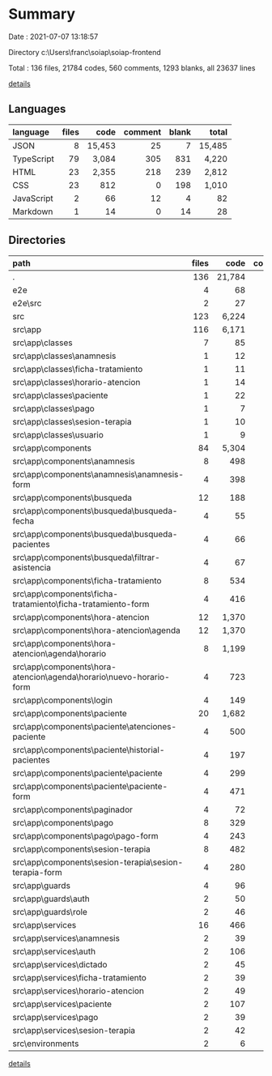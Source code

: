 # Summary

Date : 2021-07-07 13:18:57

Directory c:\Users\franc\soiap\soiap-frontend

Total : 136 files,  21784 codes, 560 comments, 1293 blanks, all 23637 lines

[details](details.md)

## Languages
| language | files | code | comment | blank | total |
| :--- | ---: | ---: | ---: | ---: | ---: |
| JSON | 8 | 15,453 | 25 | 7 | 15,485 |
| TypeScript | 79 | 3,084 | 305 | 831 | 4,220 |
| HTML | 23 | 2,355 | 218 | 239 | 2,812 |
| CSS | 23 | 812 | 0 | 198 | 1,010 |
| JavaScript | 2 | 66 | 12 | 4 | 82 |
| Markdown | 1 | 14 | 0 | 14 | 28 |

## Directories
| path | files | code | comment | blank | total |
| :--- | ---: | ---: | ---: | ---: | ---: |
| . | 136 | 21,784 | 560 | 1,293 | 23,637 |
| e2e | 4 | 68 | 8 | 11 | 87 |
| e2e\src | 2 | 27 | 1 | 8 | 36 |
| src | 123 | 6,224 | 522 | 1,260 | 8,006 |
| src\app | 116 | 6,171 | 450 | 1,233 | 7,854 |
| src\app\classes | 7 | 85 | 0 | 20 | 105 |
| src\app\classes\anamnesis | 1 | 12 | 0 | 3 | 15 |
| src\app\classes\ficha-tratamiento | 1 | 11 | 0 | 3 | 14 |
| src\app\classes\horario-atencion | 1 | 14 | 0 | 3 | 17 |
| src\app\classes\paciente | 1 | 22 | 0 | 4 | 26 |
| src\app\classes\pago | 1 | 7 | 0 | 2 | 9 |
| src\app\classes\sesion-terapia | 1 | 10 | 0 | 3 | 13 |
| src\app\classes\usuario | 1 | 9 | 0 | 2 | 11 |
| src\app\components | 84 | 5,304 | 390 | 980 | 6,674 |
| src\app\components\anamnesis | 8 | 498 | 48 | 105 | 651 |
| src\app\components\anamnesis\anamnesis-form | 4 | 398 | 41 | 81 | 520 |
| src\app\components\busqueda | 12 | 188 | 4 | 48 | 240 |
| src\app\components\busqueda\busqueda-fecha | 4 | 55 | 0 | 14 | 69 |
| src\app\components\busqueda\busqueda-pacientes | 4 | 66 | 1 | 16 | 83 |
| src\app\components\busqueda\filtrar-asistencia | 4 | 67 | 3 | 18 | 88 |
| src\app\components\ficha-tratamiento | 8 | 534 | 50 | 108 | 692 |
| src\app\components\ficha-tratamiento\ficha-tratamiento-form | 4 | 416 | 42 | 82 | 540 |
| src\app\components\hora-atencion | 12 | 1,370 | 94 | 203 | 1,667 |
| src\app\components\hora-atencion\agenda | 12 | 1,370 | 94 | 203 | 1,667 |
| src\app\components\hora-atencion\agenda\horario | 8 | 1,199 | 87 | 162 | 1,448 |
| src\app\components\hora-atencion\agenda\horario\nuevo-horario-form | 4 | 723 | 60 | 95 | 878 |
| src\app\components\login | 4 | 149 | 9 | 30 | 188 |
| src\app\components\paciente | 20 | 1,682 | 126 | 303 | 2,111 |
| src\app\components\paciente\atenciones-paciente | 4 | 500 | 47 | 101 | 648 |
| src\app\components\paciente\historial-pacientes | 4 | 197 | 8 | 34 | 239 |
| src\app\components\paciente\paciente | 4 | 299 | 26 | 62 | 387 |
| src\app\components\paciente\paciente-form | 4 | 471 | 33 | 69 | 573 |
| src\app\components\paginador | 4 | 72 | 6 | 23 | 101 |
| src\app\components\pago | 8 | 329 | 14 | 60 | 403 |
| src\app\components\pago\pago-form | 4 | 243 | 11 | 37 | 291 |
| src\app\components\sesion-terapia | 8 | 482 | 39 | 100 | 621 |
| src\app\components\sesion-terapia\sesion-terapia-form | 4 | 280 | 21 | 51 | 352 |
| src\app\guards | 4 | 96 | 0 | 37 | 133 |
| src\app\guards\auth | 2 | 50 | 0 | 19 | 69 |
| src\app\guards\role | 2 | 46 | 0 | 18 | 64 |
| src\app\services | 16 | 466 | 58 | 167 | 691 |
| src\app\services\anamnesis | 2 | 39 | 5 | 15 | 59 |
| src\app\services\auth | 2 | 106 | 3 | 38 | 147 |
| src\app\services\dictado | 2 | 45 | 3 | 18 | 66 |
| src\app\services\ficha-tratamiento | 2 | 39 | 5 | 15 | 59 |
| src\app\services\horario-atencion | 2 | 49 | 8 | 18 | 75 |
| src\app\services\paciente | 2 | 107 | 23 | 32 | 162 |
| src\app\services\pago | 2 | 39 | 5 | 15 | 59 |
| src\app\services\sesion-terapia | 2 | 42 | 6 | 16 | 64 |
| src\environments | 2 | 6 | 11 | 4 | 21 |

[details](details.md)